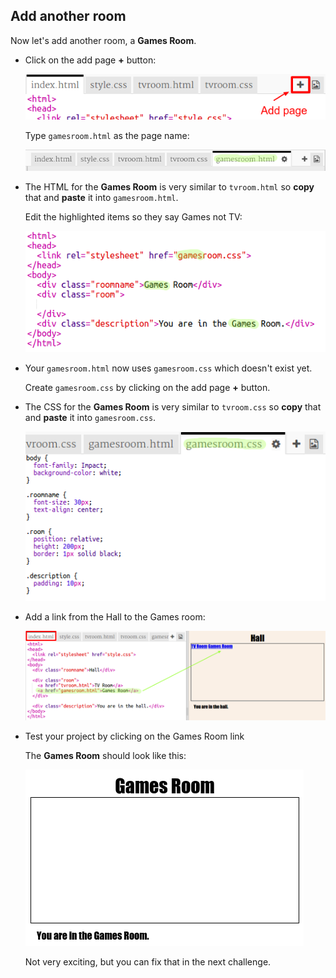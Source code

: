 ## Add another room

Now let's add another room, a **Games Room**.

+ Click on the add page **+** button:
    
    ![स्क्रीनशॉट](images/rooms-add-page.png)
    
    Type `gamesroom.html` as the page name:
    
    ![स्क्रीनशॉट](images/rooms-games-html.png)

+ The HTML for the **Games Room** is very similar to `tvroom.html` so **copy** that and **paste** it into `gamesroom.html`.
    
    Edit the highlighted items so they say Games not TV:
    
    ![स्क्रीनशॉट](images/rooms-games-html2.png)

+ Your `gamesroom.html` now uses `gamesroom.css` which doesn't exist yet.
    
    Create `gamesroom.css` by clicking on the add page **+** button.

+ The CSS for the **Games Room** is very similar to `tvroom.css` so **copy** that and **paste** it into `gamesroom.css`.
    
    ![स्क्रीनशॉट](images/rooms-add-games-css.png)

+ Add a link from the Hall to the Games room:
    
    ![स्क्रीनशॉट](images/rooms-hall-games.png)

+ Test your project by clicking on the Games Room link
    
    The **Games Room** should look like this:
    
    ![स्क्रीनशॉट](images/rooms-games-before.png)
    
    Not very exciting, but you can fix that in the next challenge.
